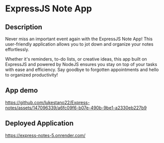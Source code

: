 # ExpressJS Note App

## Description

Never miss an important event again with the ExpressJS Note App!
This user-friendly application allows you to jot down and organize your notes effortlessly. 

Whether it's reminders, to-do lists, or creative ideas, this app built on ExpressJS and powered by NodeJS ensures you stay on top of your tasks with ease and efficiency. 
Say goodbye to forgotten appointments and hello to organized productivity!

## App demo

https://github.com/lukestano22/Express-notes/assets/147096339/a6fc09f6-b07e-490b-9be1-a2330eb227b9


## Deployed Application
https://express-notes-5.onrender.com/
